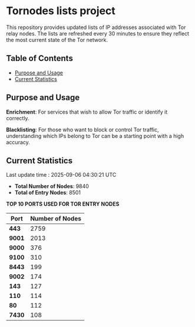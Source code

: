 # Tornodes lists project

This repository provides updated lists of IP addresses associated with Tor relay nodes. The lists are refreshed every 30 minutes to ensure they reflect the most current state of the Tor network.

## Table of Contents

- [Purpose and Usage](#purpose-and-usage)
- [Current Statistics](#current-statistics)


## Purpose and Usage

**Enrichment**: For services that wish to allow Tor traffic or identify it correctly.

**Blacklisting**: For those who want to block or control Tor traffic, understanding which IPs belong to Tor can be a starting point with a high accuracy.

## Current Statistics

Last update time : 2025-09-06 04:30:21 UTC

- **Total Number of Nodes**: 9840
- **Total of Entry Nodes**: 8501

**TOP 10 PORTS USED FOR TOR ENTRY NODES**

| **Port** | **Number of Nodes** |
|------|-----------------|
| **443**   | 2759  |
| **9001**   | 2013  |
| **9000**   | 376  |
| **9100**   | 310  |
| **8443**   | 199  |
| **9002**   | 174  |
| **143**   | 127  |
| **110**   | 114  |
| **80**   | 112  |
| **7430**   | 108  |


